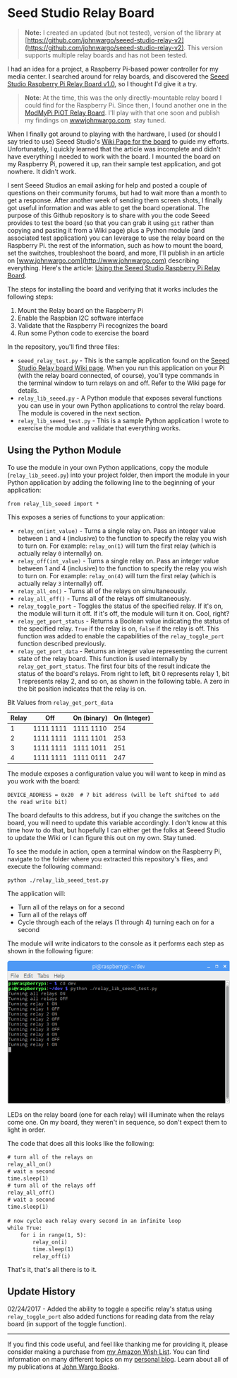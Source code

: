 # Seed Studio Relay Board

> **Note:** I created an updated (but not tested), version of the library at [https://github.com/johnwargo/seeed-studio-relay-v2](https://github.com/johnwargo/seeed-studio-relay-v2). This version supports multiple relay boards and has not been tested.

I had an idea for a project, a Raspberry Pi-based power controller for my media center. I searched around for relay boards, and discovered the [Seeed Studio Raspberry Pi Relay Board v1.0](https://www.seeedstudio.com/Raspberry-Pi-Relay-Board-v1.0-p-2409.html), so I thought I'd give it a try.

> **Note**: At the time, this was the only directly-mountable relay board I could find for the Raspberry Pi. Since then, I found another one in the [ModMyPi PiOT Relay Board](https://www.modmypi.com/raspberry-pi/breakout-boards/modmypi/modmypi-piot-relay-board). I'll play with that one soon and publish my findings on [wwwjohnwargo.com](http://johnwargo.com); stay tuned.

When I finally got around to playing with the hardware, I used (or should I say tried to use) Seeed Studio's [Wiki Page for the board](http://wiki.seeed.cc/Raspberry_Pi_Relay_Board_v1.0/) to guide my efforts. Unfortunately, I quickly learned that the article was incomplete and didn't have everything I needed to work with the board. I mounted the board on my Raspberry Pi, powered it up, ran their sample test application, and got nowhere. It didn't work.

I sent Seeed Studios an email asking for help and posted a couple of questions on their community forums, but had to wait more than a month to get a response. After another week of sending them screen shots, I finally got useful information and was able to get the board operational. The purpose of this Github repository is to share with you the code Seeed provides to test the board (so that you can grab it using `git` rather than copying and pasting it from a Wiki page) plus a Python module (and associated test application) you can leverage to use the relay board on the Raspberry Pi. the rest of the information, such as how to mount the board, set the switches, troubleshoot the board, and more, I'll publish in an article on [www.johnwargo.com](http://www.johnwargo.com) describing everything. Here's the article: [Using the Seeed Studio Raspberry Pi Relay Board](https://johnwargo.com/internet-of-things-iot/using-the-seeed-studio-raspberry-pi-relay-board.html). 

The steps for installing the board and verifying that it works includes the following steps:

1.	Mount the Relay board on the Raspberry Pi
2.	Enable the Raspbian I2C software interface
3.	Validate that the Raspberry Pi recognizes the board
4.	Run some Python code to exercise the board 

In the repository, you'll find three files:

+	`seeed_relay_test.py` - This is the sample application found on the [Seeed Studio Relay board Wiki page](http://wiki.seeed.cc/Raspberry_Pi_Relay_Board_v1.0/). When you run this application on your Pi (with the relay board connected, of course), you'll type commands in the terminal window to turn relays on and off. Refer to the Wiki page for details. 
+	`relay_lib_seeed.py` - A Python module that exposes several functions you can use in your own Python applications to control the relay board. The module is covered in the next section.
+	`relay_lib_seeed_test.py` - This is a sample Python application I wrote to exercise the module and validate that everything works.

## Using the Python Module

To use the module in your own Python applications, copy the module (`relay_lib_seeed.py`) into your project folder, then import the module in your Python application by adding the following line to the beginning of your application:

	from relay_lib_seeed import *

This exposes a series of functions to your application:

+	`relay_on(int_value)` - Turns a single relay on. Pass an integer value between `1` and `4` (inclusive) to the function to specify the relay you wish to turn on. For example: `relay_on(1)` will turn the first relay (which is actually relay `0` internally) on.
+	`relay_off(int_value)` - Turns a single relay on. Pass an integer value between 1 and 4 (inclusive) to the function to specify the relay you wish to turn on. For example: `relay_on(4)` will turn the first relay (which is actually relay `3` internally) off.
+	`relay_all_on()` - Turns all of the relays on simultaneously.    
+	`relay_all_off()` - Turns all of the relays off simultaneously.
+	`relay_toggle_port` - Toggles the status of the specified relay. If it's on, the module will turn it off. If it's off, the module will turn it on. Cool, right?
+	`relay_get_port_status` - Returns a Boolean value indicating the status of the specified relay. `True` if the relay is on, `false` if the relay is off. This function was added to enable the capabilities of the `relay_toggle_port` function described previously.
+	`relay_get_port_data` - Returns an integer value representing the current state of the relay board. This function is used internally by `relay_get_port_status`. The first four bits of the result indicate the status of the board's relays. From right to left, bit 0 represents relay 1, bit 1 represents relay 2, and so on, as shown in the following table. A zero in the bit position indicates that the relay is on.

Bit Values from `relay_get_port_data`

| Relay | Off       | On (binary) | On (Integer) |
|-------|-----------|-------------|--------------| 
| 1     | 1111 1111 | 1111 1110   | 254          |
| 2     | 1111 1111 | 1111 1101   | 253          |
| 3     | 1111 1111 | 1111 1011   | 251          |
| 4     | 1111 1111 | 1111 0111   | 247          |

The module exposes a configuration value you will want to keep in mind as you work with the board:

	DEVICE_ADDRESS = 0x20  # 7 bit address (will be left shifted to add the read write bit)

The board defaults to this address, but if you change the switches on the board, you will need to update this variable accordingly. I don't know at this time how to do that, but hopefully I can either get the folks at Seeed Studio to update the Wiki or I can figure this out on my own. Stay tuned.

To see the module in action, open a terminal window on the Raspberry Pi, navigate to the folder where you extracted this repository's files, and execute the following command:

	python ./relay_lib_seeed_test.py

The application will:

+	Turn all of the relays on for a second
+	Turn all of the relays off
+	Cycle through each of the relays (1 through 4) turning each on for a second

The module will write indicators to the console as it performs each step as shown in the following figure: 

![Module Test Application Output](./images/figure-01.png)

LEDs on the relay board (one for each relay) will illuminate when the relays come one. On my board, they weren't in sequence, so don't expect them to light in order.

The code that does all this looks like the following:  

 	# turn all of the relays on
    relay_all_on()
    # wait a second
    time.sleep(1)
    # turn all of the relays off
    relay_all_off()
    # wait a second
    time.sleep(1)

    # now cycle each relay every second in an infinite loop
    while True:
        for i in range(1, 5):
            relay_on(i)
            time.sleep(1)
            relay_off(i)

That's it, that's all there is to it.

## Update History

02/24/2017 - Added the ability to toggle a specific relay's status using `relay_toggle_port` also added functions for reading data from the relay board (in support of the toggle function).


***

If you find this code useful, and feel like thanking me for providing it, please consider making a purchase from [my Amazon Wish List](https://amzn.com/w/1WI6AAUKPT5P9). You can find information on many different topics on my [personal blog](http://www.johnwargo.com). Learn about all of my publications at [John Wargo Books](http://www.johnwargobooks.com).
